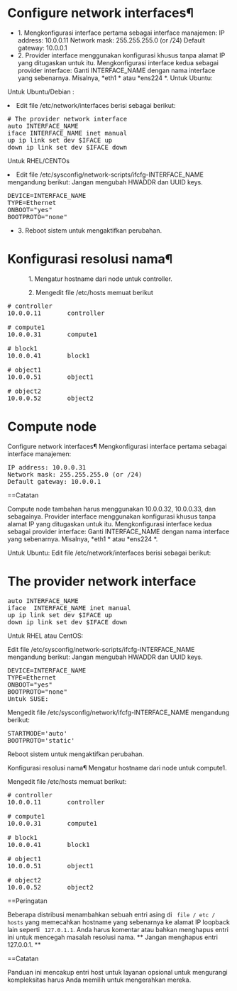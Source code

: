 # Configure network interfaces¶
<ul>
<li>1. Mengkonfigurasi interface pertama sebagai interface manajemen:
IP address: 10.0.0.11
Network mask: 255.255.255.0 (or /24)
  Default gateway: 10.0.0.1</li>

<li>2. Provider interface menggunakan konfigurasi khusus tanpa alamat IP yang ditugaskan untuk itu. Mengkonfigurasi interface kedua sebagai provider interface:
Ganti INTERFACE_NAME dengan nama interface yang sebenarnya. Misalnya, *eth1 * atau *ens224 *.
  Untuk Ubuntu:</li>
</ul>

Untuk Ubuntu/Debian :
<li>Edit file /etc/network/interfaces berisi sebagai berikut:</li>
<pre>
# The provider network interface
auto INTERFACE_NAME
iface INTERFACE_NAME inet manual
up ip link set dev $IFACE up
down ip link set dev $IFACE down</pre>

Untuk RHEL/CENTOs
<li>Edit file /etc/sysconfig/network-scripts/ifcfg-INTERFACE_NAME mengandung berikut:
Jangan mengubah HWADDR dan UUID keys.</li>
<pre>
DEVICE=INTERFACE_NAME
TYPE=Ethernet
ONBOOT="yes"
BOOTPROTO="none"</pre>

<ul><li>3. Reboot sistem untuk mengaktifkan perubahan.</li></ul>

# Konfigurasi resolusi nama¶

<ul>
  <ol>1. Mengatur hostname dari node untuk controller.</ol>
  <ol>2. Mengedit file /etc/hosts memuat berikut</ol>
</ul>

<pre>
# controller
10.0.0.11       controller

# compute1
10.0.0.31       compute1

# block1
10.0.0.41       block1

# object1
10.0.0.51       object1

# object2
10.0.0.52       object2</pre>


# Compute node
   
Configure network interfaces¶
Mengkonfigurasi interface pertama sebagai interface manajemen:
<pre>
IP address: 10.0.0.31
Network mask: 255.255.255.0 (or /24)
Default gateway: 10.0.0.1
</pre>

 ==Catatan

Compute node tambahan harus menggunakan 10.0.0.32, 10.0.0.33, dan sebagainya.
Provider interface menggunakan konfigurasi khusus tanpa alamat IP yang ditugaskan untuk itu. Mengkonfigurasi interface kedua sebagai provider interface:
Ganti INTERFACE_NAME dengan nama interface yang sebenarnya. Misalnya, *eth1 * atau *ens224 *.

Untuk Ubuntu:
Edit file /etc/network/interfaces berisi sebagai berikut:

# The provider network interface
<pre>
auto INTERFACE_NAME
iface  INTERFACE_NAME inet manual
up ip link set dev $IFACE up
down ip link set dev $IFACE down
</pre>
Untuk RHEL atau CentOS:

Edit file /etc/sysconfig/network-scripts/ifcfg-INTERFACE_NAME mengandung berikut:
Jangan mengubah HWADDR dan UUID keys.
<pre>
DEVICE=INTERFACE_NAME
TYPE=Ethernet
ONBOOT="yes"
BOOTPROTO="none"
Untuk SUSE:
</pre>

Mengedit file /etc/sysconfig/network/ifcfg-INTERFACE_NAME mengandung berikut:
<pre>
STARTMODE='auto'
BOOTPROTO='static'
</pre>
Reboot sistem untuk mengaktifkan perubahan.

Konfigurasi resolusi nama¶
Mengatur hostname dari node untuk compute1.

Mengedit file /etc/hosts memuat berikut:

<pre>
# controller
10.0.0.11       controller

# compute1
10.0.0.31       compute1

# block1
10.0.0.41       block1

# object1
10.0.0.51       object1

# object2
10.0.0.52       object2</pre>

 ==Peringatan

Beberapa distribusi menambahkan sebuah entri asing di `` file / etc / hosts`` yang memecahkan hostname yang sebenarnya ke alamat IP loopback lain seperti `` 127.0.1.1``. Anda harus komentar atau bahkan menghapus entri ini untuk mencegah masalah resolusi nama. ** Jangan menghapus entri 127.0.0.1. **


 ==Catatan

Panduan ini mencakup entri host untuk layanan opsional untuk mengurangi kompleksitas harus Anda memilih untuk mengerahkan mereka.
